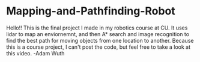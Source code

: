 # Mapping-and-Pathfinding-Robot
Hello!!
This is the final project I made in my robotics course at CU. It uses lidar to map an enviornemnt, and then A* search and image recognition to find the best path for moving objects from one location to another. Because this is a course project, I can't post the code, but feel free to take a look at this video.
-Adam Wuth
